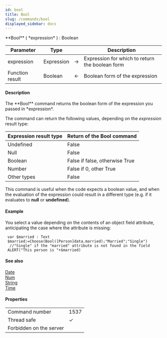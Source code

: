 ```yaml
---
id: bool
title: Bool
slug: /commands/bool
displayed_sidebar: docs
---
```


<!--REF #_command_.Bool.Syntax-->**Bool** ( *expression* ) : Boolean<!-- END REF-->
<!--REF #_command_.Bool.Params-->
| Parameter | Type |  | Description |
| --- | --- | --- | --- |
| expression | Expression | &#8594;  | Expression for which to return the boolean form |
| Function result | Boolean | &#8592; | Boolean form of the expression |

<!-- END REF-->

#### Description 

<!--REF #_command_.Bool.Summary-->The **Bool** command returns the boolean form of the expression you passed in *expression*.<!-- END REF--> 

The command can return the following values, depending on the *expression* result type:

| **Expression result type** | **Return of the Bool command** |
| -------------------------- | ------------------------------ |
| Undefined                  | False                          |
| Null                       | False                          |
| Boolean                    | False if false, otherwise True |
| Number                     | False if 0, other True         |
| Other types                | False                          |

This command is useful when the code expects a boolean value, and when the evaluation of the expression could result in a different type (e.g. if it evaluates to **null** or **undefined**). 

#### Example 

You select a value depending on the contents of an object field attribute, anticipating the case where the attribute is missing:

```4d
 var $married : Text
 $married:=Choose(Bool([Person]data.married);"Married";"Single")
  //"Single" if the "married" attribute is not found in the field
 ALERT("This person is "+$married)
```

#### See also 

[Date](date.md)  
[Num](num.md)  
[String](string.md)  
[Time](time.md)  

#### Properties
|  |  |
| --- | --- |
| Command number | 1537 |
| Thread safe | &check; |
| Forbidden on the server ||


